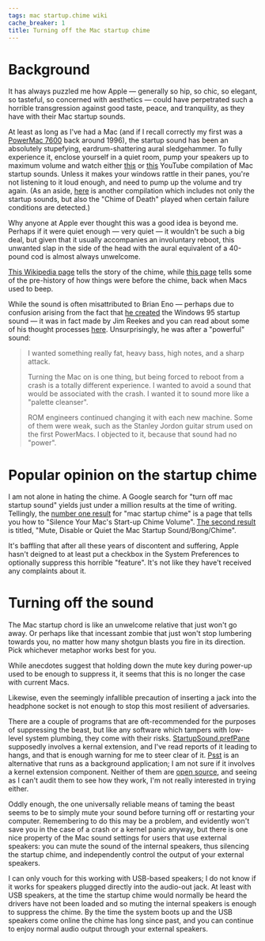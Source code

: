 ```yaml
---
tags: mac startup.chime wiki
cache_breaker: 1
title: Turning off the Mac startup chime
---
```


# Background

It has always puzzled me how Apple — generally so hip, so chic, so elegant, so tasteful, so concerned with aesthetics — could have perpetrated such a horrible transgression against good taste, peace, and tranquility, as they have with their Mac startup sounds.

At least as long as I've had a Mac (and if I recall correctly my first was a [PowerMac 7600](https://everymac.com/systems/apple/powermac/specs/powermac_7600_120.html) back around 1996), the startup sound has been an absolutely stupefying, eardrum-shattering aural sledgehammer. To fully experience it, enclose yourself in a quiet room, pump your speakers up to maximum volume and watch either [this](http://www.youtube.com/watch?v=PwcySsaWqAY) or [this](http://www.youtube.com/watch?v=By1Jb13QYb8) YouTube compilation of Mac startup sounds. Unless it makes your windows rattle in their panes, you're not listening to it loud enough, and need to pump up the volume and try again. (As an aside, [here](http://www.youtube.com/watch?v=LTVmrX6Lee0) is another compilation which includes not only the startup sounds, but also the "Chime of Death" played when certain failure conditions are detected.)

Why anyone at Apple ever thought this was a good idea is beyond me. Perhaps if it were quiet enough — very quiet — it wouldn't be such a big deal, but given that it usually accompanies an involuntary reboot, this unwanted slap in the side of the head with the aural equivalent of a 40-pound cod is almost always unwelcome.

[This Wikipedia page](http://en.wikipedia.org/wiki/Macintosh_startup#Startup_chime) tells the story of the chime, while [this page](http://folklore.org/StoryView.py?project=Macintosh&story=Boot_Beep.txt) tells some of the pre-history of how things were before the chime, back when Macs used to beep.

While the sound is often misattributed to Brian Eno — perhaps due to confusion arising from the fact that [he created](http://www.coolcatdaddy.com/essays/mssound.html) the Windows 95 startup sound — it was in fact made by Jim Reekes and you can read about some of his thought processes [here](http://musicthing.blogspot.com/2005/05/tiny-music-makers-pt-4-mac-startup.html). Unsurprisingly, he was after a "powerful" sound:

> I wanted something really fat, heavy bass, high notes, and a sharp attack.
>
> Turning the Mac on is one thing, but being forced to reboot from a crash is a totally different experience. I wanted to avoid a sound that would be associated with the crash. I wanted it to sound more like a "palette cleanser".
>
> ROM engineers continued changing it with each new machine. Some of them were weak, such as the Stanley Jordon guitar strum used on the first PowerMacs. I objected to it, because that sound had no "power".

# Popular opinion on the startup chime

I am not alone in hating the chime. A Google search for "turn off mac startup sound" yields just under a million results at the time of writing. Tellingly, the [number one result](http://www.makeuseof.com/tag/psst-silence-your-macs-start-up-chime/) for "mac startup chime" is a page that tells you how to "Silence Your Mac's Start-up Chime Volume". [The second result](http://homepage.mac.com/geerlingguy/mac_support/mac_help/pages/0025-startup_sound.html) is titled, "Mute, Disable or Quiet the Mac Startup Sound/Bong/Chime".

It's baffling that after all these years of discontent and suffering, Apple hasn't deigned to at least put a checkbox in the System Preferences to optionally suppress this horrible "feature". It's not like they have't received any complaints about it.

# Turning off the sound

The Mac startup chord is like an unwelcome relative that just won't go away. Or perhaps like that incessant zombie that just won't stop lumbering towards you, no matter how many shotgun blasts you fire in its direction. Pick whichever metaphor works best for you.

While anecdotes suggest that holding down the mute key during power-up used to be enough to suppress it, it seems that this is no longer the case with current Macs.

Likewise, even the seemingly infallible precaution of inserting a jack into the headphone socket is not enough to stop this most resilient of adversaries.

There are a couple of programs that are oft-recommended for the purposes of suppressing the beast, but like any software which tampers with low-level system plumbing, they come with their risks. [StartupSound.prefPane](http://www5e.biglobe.ne.jp/~arcana/StartupSound/index.en.html) supposedly involves a kernal extension, and I've read reports of it leading to hangs, and that is enough warning for me to steer clear of it. [Psst](http://www.satsumac.com/Psst.php) is an alternative that runs as a background application; I am not sure if it involves a kernel extension component. Neither of them are [open source](/wiki/open_source), and seeing as I can't audit them to see how they work, I'm not really interested in trying either.

Oddly enough, the one universally reliable means of taming the beast seems to be to simply mute your sound before turning off or restarting your computer. Remembering to do this may be a problem, and evidently won't save you in the case of a crash or a kernel panic anyway, but there is one nice property of the Mac sound settings for users that use external speakers: you can mute the sound of the internal speakers, thus silencing the startup chime, and independently control the output of your external speakers.

I can only vouch for this working with USB-based speakers; I do not know if it works for speakers plugged directly into the audio-out jack. At least with USB speakers, at the time the startup chime would normally be heard the drivers have not been loaded and so muting the internal speakers is enough to suppress the chime. By the time the system boots up and the USB speakers come online the chime has long since past, and you can continue to enjoy normal audio output through your external speakers.
